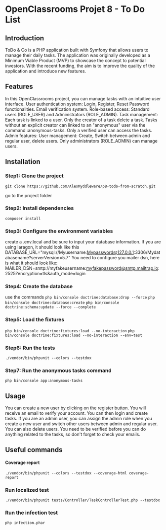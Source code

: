 # OpenClassrooms Projet 8 - To Do List

## Introduction 
ToDo & Co is a PHP application built with Symfony that allows users to manage their daily tasks. The application was originally developed as a Minimum Viable Product (MVP) to showcase the concept to potential investors. With the recent funding, the aim is to improve the quality of the application and introduce new features.

## Features
In this OpenClassrooms project, you can manage tasks with an intuitive user interface.
User authentication system:
    Login, Register, Reset Password functionalities.
    Email verification system.
    Role-based access: Standard users (ROLE_USER) and Administrators (ROLE_ADMIN).
Task management:
    Each task is linked to a user.
    Only the creator of a task delete a task.
    Tasks without an explicit creator can linked to an "anonymous" user via the command :anonymous-tasks.
    Only a verified user can access the tasks.
Admin features:
    User management: Create, Switch between admin and regular user, delete users.
    Only administrators (ROLE_ADMIN) can manage users.


## Installation
### Step1: Clone the project
`git clone https://github.com/AlexMyddleware/p8-todo-from-scratch.git`

go to the project folder

### Step2: Install dependencies
`composer install`

### Step3: Configure the environment variables
create a .env.local and be sure to input your database information. If you are using laragon, it should look like this
DATABASE_URL="mysql://Myusername:Mypassword@127.0.0.1:3306/Mydatabasename?serverVersion=5.7"
You need to configure you mailer dsn, here is what it should look like: 
MAILER_DSN=smtp://myfakeusername:myfakepassword@smtp.mailtrap.io:2525?encryption=tls&auth_mode=login

### Step4: Create the database
use the commands
`php bin/console doctrine:database:drop --force`
`php bin/console doctrine:database:create`
`php bin/console doctrine:schema:update --force --complete`

### Step5: Load the fixtures
`php bin/console doctrine:fixtures:load --no-interaction`
`php bin/console doctrine:fixtures:load --no-interaction --env=test`

### Step6: Run the tests
`./vendor/bin/phpunit --colors --testdox`

### Step7: Run the anonymous tasks command
`php bin/console app:anonymous-tasks`

## Usage
You can create a new user by clicking on the register button. You will receive an email to verify your account. You can then login and create tasks.
If you are an admin user, you can assign the admin role when you create a new user and switch other users between admin and regular user. You can also delete users.
You need to be verified before you can do anything related to the tasks, so don't forget to check your emails.



## Useful commands

#### Coverage report
`./vendor/bin/phpunit --colors --testdox --coverage-html coverage-report`

### Run localized test
`./vendor/bin/phpunit tests/Controller/TaskControllerTest.php --testdox`

### Run the infection test
`php infection.phar`